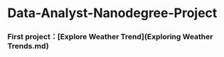 # Data-Analyst-Nanodegree-Project

### First project：[Explore Weather Trend](Exploring Weather Trends.md)
